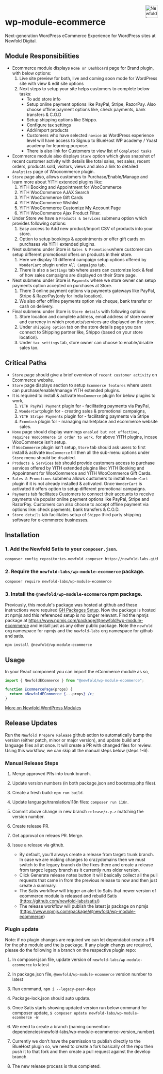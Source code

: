 <a href="https://newfold.com/" target="_blank">
    <img src="https://newfold.com/content/experience-fragments/newfold/site-header/master/_jcr_content/root/header/logo.coreimg.svg/1621395071423/newfold-digital.svg" alt="Newfold Logo" title="Newfold Digital" align="right" 
height="42" />
</a>

# wp-module-ecommerce

Next-generation WordPress eCommerce Experience for WordPress sites at Newfold Digital.


## Module Responsibilities

* Ecommerce module displays `Home or Dashboard` page for Brand plugin, with below options:
  1. Live site preview for both, live and coming soon mode for WordPress site with view & edit site options
  2. Next steps to setup your site helps customers to complete below tasks: 
      * To add store info 
      * Setup online payment options like PayPal, Stripe, RazorPay. Also choose offline payment options like, check payments, bank transfers & C.O.D
      * Setup shipping options like Shippo.
      * Configure tax settings
      * Add/import products
      * Customers who have selected `novice` as WordPress experience level will have access to Signup to BlueHost WP academy / Yoast academy for learning purpose. 
      * There is also link for Customers to view list of `Completed tasks`
* Ecommerce module also displays `Store` option which gives snapshot of recent customer activity with details like total sales, net sales, recent orders, products sold, visitors, views and also a link to detailed `Analytics` page of Woocommerce plugin.
* `Store` page also, allows customers to Purchase/Enable/Manage and learn more about YITH extended plugins like: 
  1. YITH Booking and Appointment for WooCommerce
  2. YITH WooCommerce AJAX Search
  3. YITH WooCommerce Gift Cards
  4. YITH WooCommerce Wishlist
  5. YITH WooCommerce Customize My Account Page 
  6. YITH WooCommerce Ajax Product Filter.
* Under Store we have a `Products & Services` submenu option which provides following options: 
  1. Easy access to Add new product/Import CSV of products into your store. 
  2. Option to setup bookings & appointments or offer gift cards on purchases via YITH extended plugins.
* Next submenu under Store is `Sales & Promotions`where customer can setup different promotional offers on products in their store. 
  1. Here we display 13 different campaign setup options offered by `WonderCart` plugin under `All Campaigns` tab. 
  2. There is also a `Settings` tab where users can customize look & feel of how sales campaigns are displayed on their Store page.
* Next submenu under Store is `Payments` where we store owner can setup payments option accepted on purchases at Store. 
  1. There 3 online payment options via payments gateways like PayPal, Stripe & RazorPay(only for India location). 
  2. We also offer offline payments option via cheque, bank transfer or cash on delivery.
* Final submenu under Store is `Store details` with following options:
  1. Store location and complete address, email address of store owner and currency in which products/services are displayed on the store.
  2. Under `shipping option` tab on the store details page you can connect to Shipping partner like, Shippo (based on your store location).
  3. Under `tax settings` tab, store owner can choose to enable/disable sales tax. 


## Critical Paths

* `Store` page should give a brief overview of `recent customer activity` on Ecommerce website. 
* `Store` page displays section to setup `Ecommerce features` where users can purchase/enable/manage YITH extended plugins. 
* It is required to install & activate `WooCommerce` plugin for below plugins to work,
  1. `YITH PayPal Payment` plugin for - facilitating payments via PayPal, 
  2. `WonderCart`plugin for - creating sales & promotional campaigns, 
  3. `YITH Stripe Payments` plugin for - facilitating payments via Stripe  
  4. `Ecomdash` plugin for - managing marketplace and ecommerce website sales.
* `Home` page should display warnings `enabled but not effective, requires WooCommerce in order to work.` for above YITH plugins, incase WooCommerce isn't setup.
* If `WooCommerce` plugin isn't setup, `Store` tab should ask users to first install & activate `WooCommerce` till then all the sub-menu options under `Store` menu should be disabled.
* `Products & Services` tab should provide customers access to purchase services offered by YITH extended plugins like: YITH Booking and Appointment for WooCommerce and YITH WooCommerce Gift Cards.
* `Sales & Promotions` submenu allows customers to install `WonderCart` plugin if it is not already installed & activated. Once `WonderCart` is activated it offers option to setup different promotional campaigns.
* `Payments` tab facilitates Customers to connect their accounts to receive payments via popular online payment options like PayPal, Stripe and RazorPay. Customers can also choose to accept offline payment via options like: check payments, bank transfers & C.O.D.
* `Store details` tab facilitates setup of `Shippo` third party shipping software for e-commerce businesses.


## Installation

### 1. Add the Newfold Satis to your `composer.json`.

 ```bash
 composer config repositories.newfold composer https://newfold-labs.github.io/satis
 ```

### 2. Require the `newfold-labs/wp-module-ecommerce` package.

 ```bash
 composer require newfold-labs/wp-module-ecommerce
 ```

### 3. Install the `@newfold/wp-module-ecommerce` npm package.

Previously, this module's package was hosted at github and these instructions were required [GH Packages Setup](https://gist.github.com/aulisius/1a6e4961f17039d82275a6941331b021). Now the package is hosted at npmjs and this referenced setup is no longer relevant. Find the npmjs package at https://www.npmjs.com/package/@newfold/wp-module-ecommerce and install just as any other public package. Note the `newfold` org namespace for npmjs and the `newfold-labs` org namespace for github and satis.

 ```bash
 npm install @newfold/wp-module-ecommerce
 ```
 
## Usage

In your React component you can import the eCommerce module as so,

```jsx
import { NewfoldECommerce } from "@newfold/wp-module-ecommerce";

function EcommercePage(props) {
  return <NewfoldECommerce {...props} />;
}
```

[More on Newfold WordPress Modules](https://github.com/newfold-labs/wp-module-loader)

## Release Updates

Run the `Newfold Prepare Release` github action to automatically bump the version (either patch, minor or major version), and update build and language files all at once. It will create a PR with changed files for review. Using this workflow, we can skip all the manual steps below (steps 1-6).

### Manual Release Steps

1. Merge approved PRs into trunk branch.

2. Update version numbers (in both package.json and bootstrap.php files).

3. Create a fresh build: `npm run build`.

4. Update language/translation/i18n files: `composer run i18n`.

5. Commit above change in new branch `release/x.y.z` matching the version number.

6. Create release PR. 

7. Get approval on releaes PR. Merge.

8. Issue a release via github.

   - By default, you'll always create a release from target: trunk branch. In case we are making changes to crazydomains then we must switch to the legacy branch do the fixes there and create a release from target: legacy branch as it currently runs older version.
   - Click Generate release notes button it will basically collect all the pull requests that came in from the previous release to now and then just create a summary.
   - The Satis workflow will trigger an alert to Satis that newer version of ecommerce module is released and rebuild Satis (https://github.com/newfold-labs/satis/)
   - The release workflow will publish the latest js package on npmjs (https://www.npmjs.com/package/@newfold/wp-module-ecommerce)

### Plugin update

Note: if no plugin changes are required we can let dependabot create a PR for the php module and the js package. If any plugin changs are required, please do the following in a branch on the respective plugin repo:

1. In composer.json file, update version of `newfold-labs/wp-module-ecommerce` to latest

2. In package.json file, `@newfold/wp-module-ecommerce` version number to latest

3. Run command, `npm i --legacy-peer-deps`

4. Package-lock.json should auto update.

5. Once Satis starts showing updated version run below command for composer update, `$ composer update newfold-labs/wp-module-ecommerce -W`

6. We need to create a branch (naming convention: dependencies/newfold-labs/wp-module-ecommerce-version_number). 

7. Currently we don't have the permission to publish directly to the BlueHost plugin so, we need to create a fork basically of the repo then push it to that fork and then create a pull request against the develop branch. 

8. The new release process is thus completed. 
